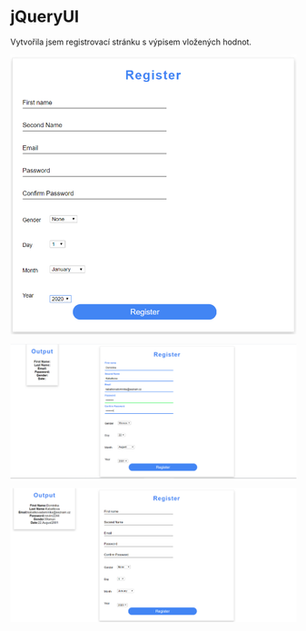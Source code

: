 # jQueryUI

Vytvořila jsem registrovací stránku s výpisem vložených hodnot.


![](https://github.com/MelliPelli/Homework/blob/master/jQueryUI/img/Form.png)



![](https://github.com/MelliPelli/Homework/blob/master/jQueryUI/img/Form3.png)



![](https://github.com/MelliPelli/Homework/blob/master/jQueryUI/img/Form2.png)
